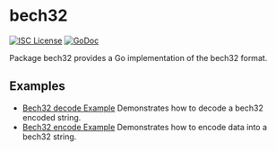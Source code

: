 bech32
==========

[![ISC License](http://img.shields.io/badge/license-ISC-blue.svg)](https://choosealicense.com/licenses/isc/)
[![GoDoc](https://godoc.org/github.com/Hoosat-Oy/htnd/util/bech32?status.png)](http://godoc.org/github.com/Hoosat-Oy/htnd/util/bech32)

Package bech32 provides a Go implementation of the bech32 format.

## Examples

* [Bech32 decode Example](http://godoc.org/github.com/Hoosat-Oy/htnd/util/bech32#example-Bech32Decode)
  Demonstrates how to decode a bech32 encoded string.
* [Bech32 encode Example](http://godoc.org/github.com/Hoosat-Oy/htnd/util/bech32#example-BechEncode)
  Demonstrates how to encode data into a bech32 string.

